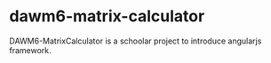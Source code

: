 # dawm6-matrix-calculator
DAWM6-MatrixCalculator is a schoolar project to introduce angularjs framework.
